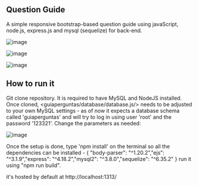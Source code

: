 ## Question Guide
A simple responsive bootstrap-based question guide using javaScript, node.js, express.js and mysql (sequelize) for back-end.

![image](https://github.com/KaiqueWilliam/QuestionGuide/assets/130838195/b8d08361-c142-494e-a02b-156e0a9a6b8b)

![image](https://github.com/KaiqueWilliam/QuestionGuide/assets/130838195/8b8f5c39-f68b-40db-a8ee-cebc7fe16e62)

![image](https://github.com/KaiqueWilliam/QuestionGuide/assets/130838195/951aab1f-ec54-4da6-8253-1b11e033f16d)

## How to run it
Git clone repository.
It is required to have MySQL and NodeJS installed. Once cloned, <guiaperguntas/database/database.js/> needs to be adjusted to your own MySQL settings -  as of now it expects a database schema called 'guiaperguntas' and will try to log in using user 'root' and the password '123321'. Change the parameters as needed: 

![image](https://github.com/KaiqueWilliam/QuestionGuide/assets/130838195/47c9bd8a-f94f-4f46-b57a-15312cf73546)

Once the setup is done, type 'npm install' on the terminal so all the dependencies can be installed - { "body-parser": "^1.20.2","ejs": "^3.1.9","express": "^4.18.2","mysql2": "^3.8.0","sequelize": "^6.35.2" }
run it using "npm run build".

it's hosted by default at http://localhost:1313/ 
